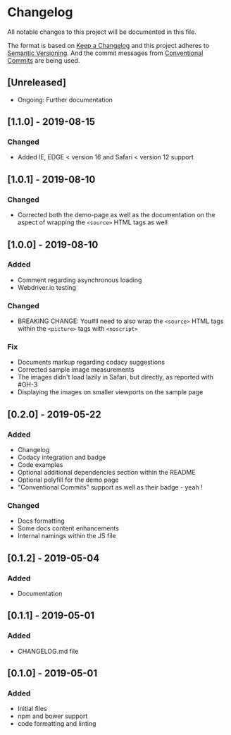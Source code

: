 # Changelog

All notable changes to this project will be documented in this file.

The format is based on [Keep a Changelog](https://keepachangelog.com/en/1.0.0/)
and this project adheres to [Semantic Versioning](https://semver.org/spec/v2.0.0.html).
And the commit messages from [Conventional Commits](https://conventionalcommits.org) are being used.

## [Unreleased]

-  Ongoing: Further documentation

## [1.1.0] - 2019-08-15

### Changed

-  Added IE, EDGE < version 16 and Safari < version 12 support

## [1.0.1] - 2019-08-10

### Changed

-  Corrected both the demo-page as well as the documentation on the aspect of wrapping the `<source>` HTML tags as well

## [1.0.0] - 2019-08-10

### Added

-  Comment regarding asynchronous loading
-  Webdriver.io testing

### Changed

-  BREAKING CHANGE: You#ll need to also wrap the `<source>` HTML tags within the `<picture>` tags with `<noscript>`

### Fix

-  Documents markup regarding codacy suggestions
-  Corrected sample image measurements
-  The images didn't load lazily in Safari, but directly, as reported with #GH-3
-  Displaying the images on smaller viewports on the sample page

## [0.2.0] - 2019-05-22

### Added

-  Changelog
-  Codacy integration and badge
-  Code examples
-  Optional additional dependencies section within the README
-  Optional polyfill for the demo page
-  "Conventional Commits" support as well as their badge - yeah !

### Changed

-  Docs formatting
-  Some docs content enhancements
-  Internal namings within the JS file

## [0.1.2] - 2019-05-04

### Added

-  Documentation

## [0.1.1] - 2019-05-01

### Added

-  CHANGELOG.md file

## [0.1.0] - 2019-05-01

### Added

-  Initial files
-  npm and bower support
-  code formatting and linting
